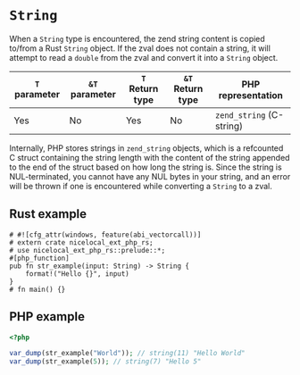 # `String`

When a `String` type is encountered, the zend string content is copied to/from a
Rust `String` object. If the zval does not contain a string, it will attempt to
read a `double` from the zval and convert it into a `String` object.

| `T` parameter | `&T` parameter | `T` Return type | `&T` Return type | PHP representation       |
| ------------- | -------------- | --------------- | ---------------- | ------------------------ |
| Yes           | No             | Yes             | No               | `zend_string` (C-string) |

Internally, PHP stores strings in `zend_string` objects, which is a refcounted C
struct containing the string length with the content of the string appended to
the end of the struct based on how long the string is. Since the string is
NUL-terminated, you cannot have any NUL bytes in your string, and an error will
be thrown if one is encountered while converting a `String` to a zval.

## Rust example

```rust,no_run
# #![cfg_attr(windows, feature(abi_vectorcall))]
# extern crate nicelocal_ext_php_rs;
# use nicelocal_ext_php_rs::prelude::*;
#[php_function]
pub fn str_example(input: String) -> String {
    format!("Hello {}", input)
}
# fn main() {}
```

## PHP example

```php
<?php

var_dump(str_example("World")); // string(11) "Hello World"
var_dump(str_example(5)); // string(7) "Hello 5"
```
